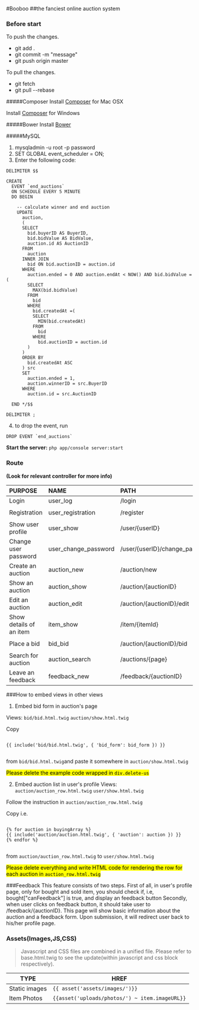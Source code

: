 #Booboo 
##the fanciest online auction system

### Before start

To push the changes.

* git add .
* git commit -m "message"
* git push origin master

To pull the changes.

* git fetch
* git pull --rebase

#####Composer
Install [Composer](http://www.abeautifulsite.net/installing-composer-on-os-x/) for Mac OSX

Install [Composer](https://getcomposer.org/download/) for Windows

#####Bower
Install [Bower](http://bower.io/)

#####MySQL

1. mysqladmin -u root -p password
2. SET GLOBAL event_scheduler = ON;
3. Enter the following code:

```
DELIMITER $$

CREATE 
  EVENT `end_auctions` 
  ON SCHEDULE EVERY 5 MINUTE
  DO BEGIN
  
    -- calculate winner and end auction
    UPDATE
      auction,
      (
      SELECT
        bid.buyerID AS BuyerID,
        bid.bidValue AS BidValue,
        auction.id AS AuctionID
      FROM
        auction
      INNER JOIN
        bid ON bid.auctionID = auction.id
      WHERE
        auction.ended = 0 AND auction.endAt < NOW() AND bid.bidValue =(
        SELECT
          MAX(bid.bidValue)
        FROM
          bid
        WHERE
          bid.createdAt =(
          SELECT
            MIN(bid.createdAt)
          FROM
            bid
          WHERE
            bid.auctionID = auction.id
        )
      )
      ORDER BY
        bid.createdAt ASC
      ) src
      SET
        auction.ended = 1,
        auction.winnerID = src.BuyerID
      WHERE
        auction.id = src.AuctionID
      
  END */$$

DELIMITER ;
```

4. to drop the event, run

```
DROP EVENT `end_auctions`
```

**Start the server:** `php app/console server:start`

### Route
**(Look for relevant controller for more info)**
               
PURPOSE | NAME | PATH | HREF
:------------- | :------------- | :------------- | :------------
Login | user_log | /login | `{{ path('user_login'}}`
Registration | user_registration  | /register | `{{ path('user_registration'}}`
Show user profile | user_show  | /user/{userID} | `{{ path('user_show', {'userID': 1}) }}`
Change user password | user_change_password | /user/{userID}/change_password | `{{ path('user_change_password', {'userID': 1}) }}`
Create an auction | auction_new   | /auction/new | `{{ path('auction_new', {'userID': 1}) }}`
Show an auction | auction_show  | /auction/{auctionID} | `{{ path('auction_show', {'auctionID': 1}) }}`
Edit an auction | auction_edit  | /auction/{auctionID}/edit | `{{ path('auction_edit', {'auctionID': 1}) }}`
Show details of an item | item_show  | /item/{itemId} | `{{ path('item_show', {'itemId': 1}) }}`  
Place a bid | bid_bid | /auction/{auctionID}/bid | `{{ path('bid_bid', {'auctionID': 1}) }}`
Search for auction | auction_search | /auctions/{page} | *Use Form* |
Leave an feedback | feedback_new | /feedback/{auctionID} | `{{ path('feedback_new', {'auctionID': 1}) }}`

###How to embed views in other views
1. Embed bid form in auction's page

Views: `bid/bid.html.twig` `auction/show.html.twig`

Copy 

```

{{ include('bid/bid.html.twig', { 'bid_form': bid_form }) }}


```
 from `bid/bid.html.twig`and paste it somewhere in `auction/show.html.twig`
 
 
 
 <mark>Please delete the example code wrapped in `div.delete-us`</mark>


2. Embed auction list in user's profile
Views: `auction/auction_row.html.twig` `user/show.html.twig`

Follow the instruction in `auction/auction_row.html.twig`

Copy i.e.

```Symfony

{% for auction in buyingArray %}
{{ include('auction/auction.html.twig', { 'auction': auction }) }}
{% endfor %}


```

from `auction/auction_row.html.twig` to `user/show.html.twig`

 <mark>Please delete everything and write HTML code for rendering the row for each auction in `auction_row.html.twig`</mark>


###Feedback
This feature consists of two steps.
First of all, in user's profile page, only for bought and sold item, you should check if, i.e, bought["canFeedback"] is true, and display an feedback button
Secondly, when user clicks on feedback button, it should take user to /feedback/{auctionID}. This page will show basic information about the auction and a feedback form. Upon submission, it will redirect user back to his/her profile page.

### Assets(Images,JS,CSS)
>Javascript and CSS files are combined in a unified file. Please refer to base.html.twig to see the update(within javascript and css block respectively).

TYPE | HREF
------------ | ------------- 
Static images | `{{ asset('assets/images/')}}`
Item Photos | `{{asset('uploads/photos/') ~ item.imageURL}}`


